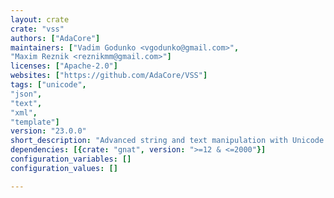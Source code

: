 ```yaml
---
layout: crate
crate: "vss"
authors: ["AdaCore"]
maintainers: ["Vadim Godunko <vgodunko@gmail.com>",
"Maxim Reznik <reznikmm@gmail.com>"]
licenses: ["Apache-2.0"]
websites: ["https://github.com/AdaCore/VSS"]
tags: ["unicode",
"json",
"text",
"xml",
"template"]
version: "23.0.0"
short_description: "Advanced string and text manipulation with Unicode support"
dependencies: [{crate: "gnat", version: ">=12 & <=2000"}]
configuration_variables: []
configuration_values: []

---
```



